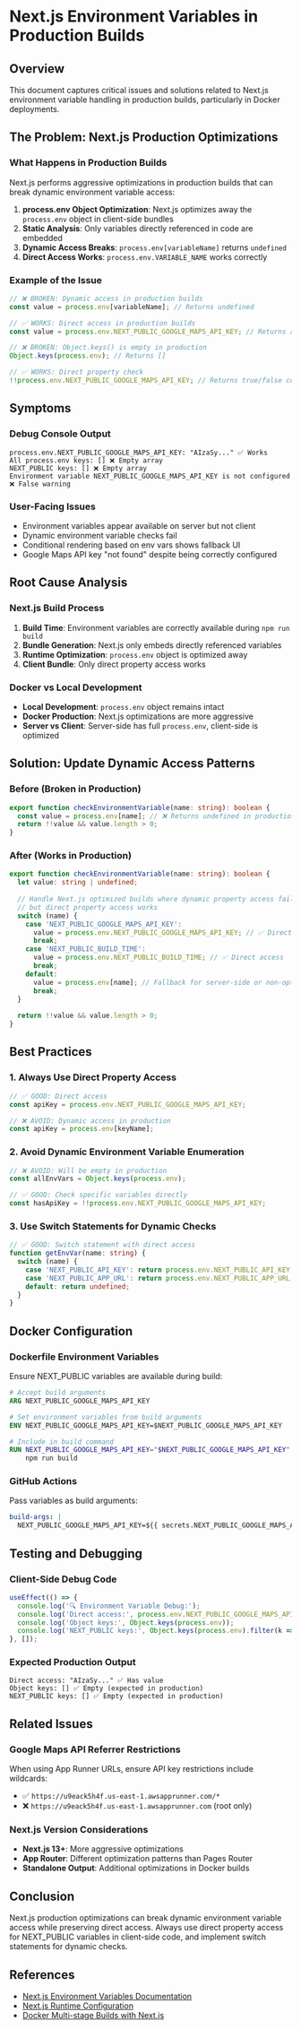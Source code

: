 # Next.js Environment Variables in Production Builds

## Overview

This document captures critical issues and solutions related to Next.js environment variable handling in production builds, particularly in Docker deployments.

## The Problem: Next.js Production Optimizations

### What Happens in Production Builds

Next.js performs aggressive optimizations in production builds that can break dynamic environment variable access:

1. **process.env Object Optimization**: Next.js optimizes away the `process.env` object in client-side bundles
2. **Static Analysis**: Only variables directly referenced in code are embedded
3. **Dynamic Access Breaks**: `process.env[variableName]` returns `undefined`
4. **Direct Access Works**: `process.env.VARIABLE_NAME` works correctly

### Example of the Issue

```typescript
// ❌ BROKEN: Dynamic access in production builds
const value = process.env[variableName]; // Returns undefined

// ✅ WORKS: Direct access in production builds  
const value = process.env.NEXT_PUBLIC_GOOGLE_MAPS_API_KEY; // Returns actual value

// ❌ BROKEN: Object.keys() is empty in production
Object.keys(process.env); // Returns []

// ✅ WORKS: Direct property check
!!process.env.NEXT_PUBLIC_GOOGLE_MAPS_API_KEY; // Returns true/false correctly
```

## Symptoms

### Debug Console Output
```
process.env.NEXT_PUBLIC_GOOGLE_MAPS_API_KEY: "AIzaSy..." ✅ Works
All process.env keys: [] ❌ Empty array
NEXT_PUBLIC keys: [] ❌ Empty array
Environment variable NEXT_PUBLIC_GOOGLE_MAPS_API_KEY is not configured ❌ False warning
```

### User-Facing Issues
- Environment variables appear available on server but not client
- Dynamic environment variable checks fail
- Conditional rendering based on env vars shows fallback UI
- Google Maps API key "not found" despite being correctly configured

## Root Cause Analysis

### Next.js Build Process
1. **Build Time**: Environment variables are correctly available during `npm run build`
2. **Bundle Generation**: Next.js only embeds directly referenced variables
3. **Runtime Optimization**: `process.env` object is optimized away
4. **Client Bundle**: Only direct property access works

### Docker vs Local Development
- **Local Development**: `process.env` object remains intact
- **Docker Production**: Next.js optimizations are more aggressive
- **Server vs Client**: Server-side has full `process.env`, client-side is optimized

## Solution: Update Dynamic Access Patterns

### Before (Broken in Production)
```typescript
export function checkEnvironmentVariable(name: string): boolean {
  const value = process.env[name]; // ❌ Returns undefined in production
  return !!value && value.length > 0;
}
```

### After (Works in Production)
```typescript
export function checkEnvironmentVariable(name: string): boolean {
  let value: string | undefined;
  
  // Handle Next.js optimized builds where dynamic property access fails
  // but direct property access works
  switch (name) {
    case 'NEXT_PUBLIC_GOOGLE_MAPS_API_KEY':
      value = process.env.NEXT_PUBLIC_GOOGLE_MAPS_API_KEY; // ✅ Direct access
      break;
    case 'NEXT_PUBLIC_BUILD_TIME':
      value = process.env.NEXT_PUBLIC_BUILD_TIME; // ✅ Direct access
      break;
    default:
      value = process.env[name]; // Fallback for server-side or non-optimized cases
      break;
  }
  
  return !!value && value.length > 0;
}
```

## Best Practices

### 1. Always Use Direct Property Access
```typescript
// ✅ GOOD: Direct access
const apiKey = process.env.NEXT_PUBLIC_GOOGLE_MAPS_API_KEY;

// ❌ AVOID: Dynamic access in production
const apiKey = process.env[keyName];
```

### 2. Avoid Dynamic Environment Variable Enumeration
```typescript
// ❌ AVOID: Will be empty in production
const allEnvVars = Object.keys(process.env);

// ✅ GOOD: Check specific variables directly
const hasApiKey = !!process.env.NEXT_PUBLIC_GOOGLE_MAPS_API_KEY;
```

### 3. Use Switch Statements for Dynamic Checks
```typescript
// ✅ GOOD: Switch statement with direct access
function getEnvVar(name: string) {
  switch (name) {
    case 'NEXT_PUBLIC_API_KEY': return process.env.NEXT_PUBLIC_API_KEY;
    case 'NEXT_PUBLIC_APP_URL': return process.env.NEXT_PUBLIC_APP_URL;
    default: return undefined;
  }
}
```

## Docker Configuration

### Dockerfile Environment Variables
Ensure NEXT_PUBLIC variables are available during build:

```dockerfile
# Accept build arguments
ARG NEXT_PUBLIC_GOOGLE_MAPS_API_KEY

# Set environment variables from build arguments
ENV NEXT_PUBLIC_GOOGLE_MAPS_API_KEY=$NEXT_PUBLIC_GOOGLE_MAPS_API_KEY

# Include in build command
RUN NEXT_PUBLIC_GOOGLE_MAPS_API_KEY="$NEXT_PUBLIC_GOOGLE_MAPS_API_KEY" \
    npm run build
```

### GitHub Actions
Pass variables as build arguments:

```yaml
build-args: |
  NEXT_PUBLIC_GOOGLE_MAPS_API_KEY=${{ secrets.NEXT_PUBLIC_GOOGLE_MAPS_API_KEY }}
```

## Testing and Debugging

### Client-Side Debug Code
```typescript
useEffect(() => {
  console.log('🔍 Environment Variable Debug:');
  console.log('Direct access:', process.env.NEXT_PUBLIC_GOOGLE_MAPS_API_KEY);
  console.log('Object keys:', Object.keys(process.env));
  console.log('NEXT_PUBLIC keys:', Object.keys(process.env).filter(k => k.startsWith('NEXT_PUBLIC_')));
}, []);
```

### Expected Production Output
```
Direct access: "AIzaSy..." ✅ Has value
Object keys: [] ✅ Empty (expected in production)
NEXT_PUBLIC keys: [] ✅ Empty (expected in production)
```

## Related Issues

### Google Maps API Referrer Restrictions
When using App Runner URLs, ensure API key restrictions include wildcards:
- ✅ `https://u9eack5h4f.us-east-1.awsapprunner.com/*`
- ❌ `https://u9eack5h4f.us-east-1.awsapprunner.com` (root only)

### Next.js Version Considerations
- **Next.js 13+**: More aggressive optimizations
- **App Router**: Different optimization patterns than Pages Router
- **Standalone Output**: Additional optimizations in Docker builds

## Conclusion

Next.js production optimizations can break dynamic environment variable access while preserving direct access. Always use direct property access for NEXT_PUBLIC variables in client-side code, and implement switch statements for dynamic checks.

## References

- [Next.js Environment Variables Documentation](https://nextjs.org/docs/basic-features/environment-variables)
- [Next.js Runtime Configuration](https://nextjs.org/docs/api-reference/next.config.js/runtime-configuration)
- [Docker Multi-stage Builds with Next.js](https://nextjs.org/docs/deployment#docker-image) 